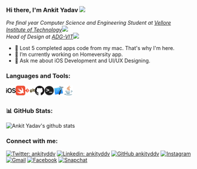 ### Hi there, I'm Ankit Yadav <img src="https://media.giphy.com/media/hvRJCLFzcasrR4ia7z/giphy.gif" width="25px">

<p><em>Pre final year Computer Science and Engineering Student at <a href="https://vit.ac.in/">Vellore Institute of Technology</a><img src="https://media.giphy.com/media/fYSnHlufseco8Fh93Z/giphy.gif" width="30"></br> Head of Design at <a href="https://github.com/ADG-VIT">ADG-VIT</a><img src="https://media.giphy.com/media/WUlplcMpOCEmTGBtBW/giphy.gif" width="30">
</em></p>

- 🤯 Lost 5 completed apps code from my mac. That's why I'm here.
- 📱 I’m currently working on Homeversity app.
- 💬 Ask me about iOS Development and UI/UX Designing.

### Languages and Tools:
<img align="left" alt="iOS" width="26px" src="https://raw.githubusercontent.com/github/explore/80688e429a7d4ef2fca1e82350fe8e3517d3494d/topics/ios/ios.png" />
<img align="left" alt="Swift" width="26px" src="https://raw.githubusercontent.com/github/explore/80688e429a7d4ef2fca1e82350fe8e3517d3494d/topics/swift/swift.png" />
<img align="left" alt="Git" width="26px" src="https://raw.githubusercontent.com/github/explore/80688e429a7d4ef2fca1e82350fe8e3517d3494d/topics/git/git.png" />
<img align="left" alt="GitHub" width="26px" src="https://raw.githubusercontent.com/github/explore/78df643247d429f6cc873026c0622819ad797942/topics/github/github.png" />
<img align="left" alt="Terminal" width="26px" src="https://raw.githubusercontent.com/github/explore/80688e429a7d4ef2fca1e82350fe8e3517d3494d/topics/terminal/terminal.png" />
<img align="left" alt="XCode" width="26px" src="https://raw.githubusercontent.com/github/explore/80688e429a7d4ef2fca1e82350fe8e3517d3494d/topics/xcode/xcode.png" />
<img align="left" alt="Java" width="26px" src="https://raw.githubusercontent.com/github/explore/80688e429a7d4ef2fca1e82350fe8e3517d3494d/topics/java/java.png" />
<br />
<br />


### 📊 GitHub Stats:
![Ankit Yadav's github stats](https://github-readme-stats.vercel.app/api?username=ankityddv&show_icons=true&theme=dracula&count_private=true&include_all_commits=true&hide=contribs,issues,stars)

### Connect with me:
[![Twitter: ankityddv](https://img.shields.io/twitter/follow/ankityddv?style=social)](https://twitter.com/ankityddv)
[![Linkedin: ankityddv](https://img.shields.io/badge/-ankityddv-blue?style=flat-square&logo=Linkedin&logoColor=white&link=https://www.linkedin.com/in/ankityddv/)](https://www.linkedin.com/in/ankityddv/)
[![GitHub ankityddv](https://img.shields.io/github/followers/ankityddv?label=follow&style=social)](https://github.com/ankityddv)
[![Instagram](https://img.shields.io/badge/Instagram-follow-purple.svg?logo=instagram&logoColor=white)](https://www.instagram.com/thedrunkcoder/)
[![Gmail](https://img.shields.io/badge/%20-Send%20Mail-black?color=14171A&labelColor=ef5350&logo=gmail&logoColor=ffffff)](mailto:yadavankit840@gmail.com?subject=From%20GitHub&body=Hi,%20there.%20Found%20you%20from%20GitHub.)
[![Facebook](https://img.shields.io/badge/Facebook-add-blue.svg?logo=facebook&logoColor=white)](https://www.facebook.com/profile.php?id=100033206252956)
[![Snapchat](https://img.shields.io/badge/Snapchat-add-yellow.svg?logo=snapchat&logoColor=white)](https://www.snapchat.com/add/ankitydv001)
